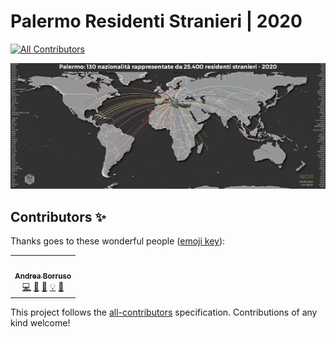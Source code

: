 # Palermo Residenti Stranieri | 2020
<!-- ALL-CONTRIBUTORS-BADGE:START - Do not remove or modify this section -->
[![All Contributors](https://img.shields.io/badge/all_contributors-1-orange.svg?style=flat-square)](#contributors-)
<!-- ALL-CONTRIBUTORS-BADGE:END -->

[![](docs/img/world_clip.jpg)](docs/img/world.jpg "Distribuzione geografica per tipologie di Aree - Scarica il file ad alta risoluzione | Realizzato con QGIS")

## Contributors ✨

Thanks goes to these wonderful people ([emoji key](https://allcontributors.org/docs/en/emoji-key)):

<!-- ALL-CONTRIBUTORS-LIST:START - Do not remove or modify this section -->
<!-- prettier-ignore-start -->
<!-- markdownlint-disable -->
<table>
  <tr>
    <td align="center"><a href="https://medium.com/@aborruso"><img src="https://avatars.githubusercontent.com/u/30607?v=4?s=100" width="100px;" alt=""/><br /><sub><b>Andrea Borruso</b></sub></a><br /><a href="https://github.com/opendatasicilia/palermomeltingpot/commits?author=aborruso" title="Code">💻</a> <a href="https://github.com/opendatasicilia/palermomeltingpot/commits?author=aborruso" title="Documentation">📖</a> <a href="#data-aborruso" title="Data">🔣</a> <a href="#example-aborruso" title="Examples">💡</a> <a href="#ideas-aborruso" title="Ideas, Planning, & Feedback">🤔</a></td>
  </tr>
</table>

<!-- markdownlint-restore -->
<!-- prettier-ignore-end -->

<!-- ALL-CONTRIBUTORS-LIST:END -->

This project follows the [all-contributors](https://github.com/all-contributors/all-contributors) specification. Contributions of any kind welcome!